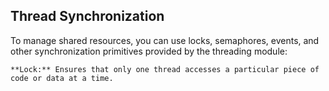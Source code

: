 ## Thread Synchronization

To manage shared resources, you can use locks, semaphores, events, and other synchronization primitives provided by the threading module:

    **Lock:** Ensures that only one thread accesses a particular piece of code or data at a time.
